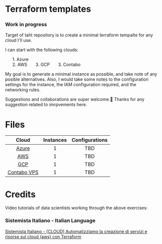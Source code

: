# Terraform templates

### Work in progress

Target of taht repository is to create a minimal terraform tempalte for any cloud I'll use.

I can start with the following clouds:

&nbsp;&nbsp;&nbsp;&nbsp;&nbsp;&nbsp;1. Azure  
&nbsp;&nbsp;&nbsp;&nbsp;&nbsp;&nbsp;2. AWS
&nbsp;&nbsp;&nbsp;&nbsp;&nbsp;&nbsp;3. GCP
&nbsp;&nbsp;&nbsp;&nbsp;&nbsp;&nbsp;3. Contabo

My goal is to generate a minimal instance as possible, and take note of any posible alternatives.
Also, I would take some notes to the configuration settings for the instance, the IAM configuration required, and the networking rules.

Suggestions and collaborations are super welcome.🙂 
Thanks for any suggestion related to imrpvements here.

# Files 

|	Cloud			                      |	Instances			                          |  Configurations      |
|:-----------------------------------------------:|:----------------------------------------------:|:-----------------:|
|[Azure](#Azure)      | 1                                |TBD|
|[AWS](#AWS)  | 1                                |TBD       |
|[GCP](#GCP)							  | 1                |TBD          |
|[Contabo VPS](#Contabo)							      | 1 		            |TBD|


# Credits

Video tutorials of data scientists working through the above exercises:

### Sistemista Italiano - Italian Language
[Sistemista Italiano - [CLOUD] Automatizziamo la creazione di servizi e risorse sul cloud (aws) con Terraform](https://youtu.be/wsW7eQ7phAc)
